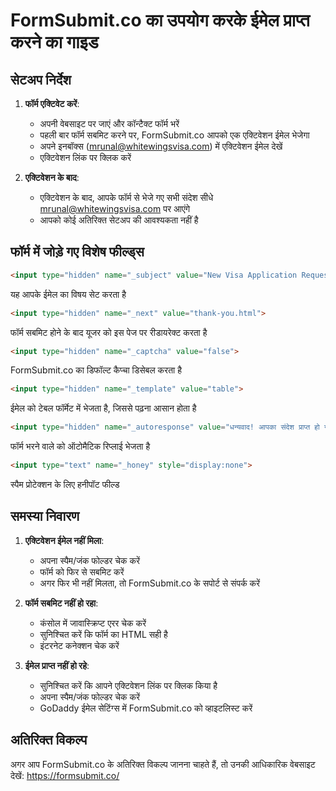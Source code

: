 # FormSubmit.co का उपयोग करके ईमेल प्राप्त करने का गाइड

## सेटअप निर्देश

1. **फॉर्म एक्टिवेट करें**:
   - अपनी वेबसाइट पर जाएं और कॉन्टैक्ट फॉर्म भरें
   - पहली बार फॉर्म सबमिट करने पर, FormSubmit.co आपको एक एक्टिवेशन ईमेल भेजेगा
   - अपने इनबॉक्स (mrunal@whitewingsvisa.com) में एक्टिवेशन ईमेल देखें
   - एक्टिवेशन लिंक पर क्लिक करें

2. **एक्टिवेशन के बाद**:
   - एक्टिवेशन के बाद, आपके फॉर्म से भेजे गए सभी संदेश सीधे mrunal@whitewingsvisa.com पर आएंगे
   - आपको कोई अतिरिक्त सेटअप की आवश्यकता नहीं है

## फॉर्म में जोड़े गए विशेष फील्ड्स

```html
<input type="hidden" name="_subject" value="New Visa Application Request">
```
यह आपके ईमेल का विषय सेट करता है

```html
<input type="hidden" name="_next" value="thank-you.html">
```
फॉर्म सबमिट होने के बाद यूजर को इस पेज पर रीडायरेक्ट करता है

```html
<input type="hidden" name="_captcha" value="false">
```
FormSubmit.co का डिफॉल्ट कैप्चा डिसेबल करता है

```html
<input type="hidden" name="_template" value="table">
```
ईमेल को टेबल फॉर्मेट में भेजता है, जिससे पढ़ना आसान होता है

```html
<input type="hidden" name="_autoresponse" value="धन्यवाद! आपका संदेश प्राप्त हो गया है। हम जल्द ही आपसे संपर्क करेंगे।">
```
फॉर्म भरने वाले को ऑटोमैटिक रिप्लाई भेजता है

```html
<input type="text" name="_honey" style="display:none">
```
स्पैम प्रोटेक्शन के लिए हनीपॉट फील्ड

## समस्या निवारण

1. **एक्टिवेशन ईमेल नहीं मिला**:
   - अपना स्पैम/जंक फोल्डर चेक करें
   - फॉर्म को फिर से सबमिट करें
   - अगर फिर भी नहीं मिलता, तो FormSubmit.co के सपोर्ट से संपर्क करें

2. **फॉर्म सबमिट नहीं हो रहा**:
   - कंसोल में जावास्क्रिप्ट एरर चेक करें
   - सुनिश्चित करें कि फॉर्म का HTML सही है
   - इंटरनेट कनेक्शन चेक करें

3. **ईमेल प्राप्त नहीं हो रहे**:
   - सुनिश्चित करें कि आपने एक्टिवेशन लिंक पर क्लिक किया है
   - अपना स्पैम/जंक फोल्डर चेक करें
   - GoDaddy ईमेल सेटिंग्स में FormSubmit.co को व्हाइटलिस्ट करें

## अतिरिक्त विकल्प

अगर आप FormSubmit.co के अतिरिक्त विकल्प जानना चाहते हैं, तो उनकी आधिकारिक वेबसाइट देखें:
https://formsubmit.co/